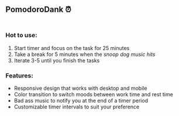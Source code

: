 ## PomodoroDank ⏰ <br><br>

### Hot to use: 

1. Start timer and focus on the task for 25 minutes <br>
1. Take a break for 5 minutes when the *snoop dog music hits* <br>
1. Iterate 3-5 until you finish the tasks <br>

### Features: 

 * Responsive design that works with desktop and mobile
 * Color transition to switch moods between work time and rest time
 * Bad ass music to notify you at the end of a timer period
 * Customizable timer intervals to suit your preference
